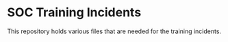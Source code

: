 # SOC Training Incidents
This repository holds various files that are needed for the training incidents.
